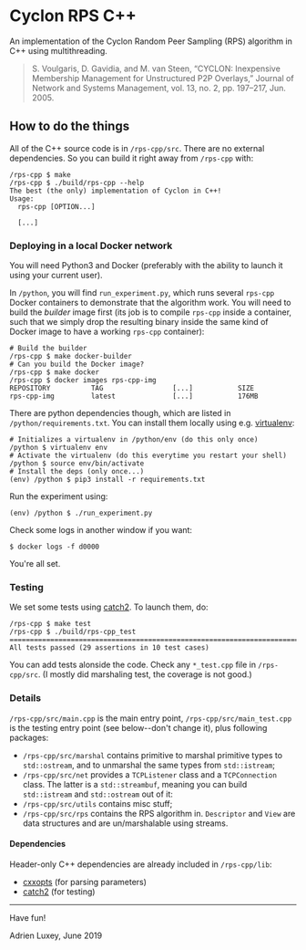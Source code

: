 # Cyclon RPS C++

An implementation of the Cyclon Random Peer Sampling (RPS) algorithm in C++ using multithreading. 

> S. Voulgaris, D. Gavidia, and M. van Steen, “CYCLON: Inexpensive Membership Management for Unstructured P2P Overlays,” Journal of Network and Systems Management, vol. 13, no. 2, pp. 197–217, Jun. 2005.


## How to do the things

All of the C++ source code is in `/rps-cpp/src`. There are no external dependencies. So you can build it right away from `/rps-cpp` with:

	/rps-cpp $ make 
	/rps-cpp $ ./build/rps-cpp --help 
	The best (the only) implementation of Cyclon in C++!
	Usage:
	  rps-cpp [OPTION...]

	  [...]

### Deploying in a local Docker network

You will need Python3 and Docker (preferably with the ability to launch it using your current user).

In `/python`, you will find `run_experiment.py`, which runs several `rps-cpp` Docker containers to demonstrate that the algorithm work. You will need to build the *builder* image first (its job is to compile `rps-cpp` inside a container, such that we simply drop the resulting binary inside the same kind of Docker image to have a working `rps-cpp` container):

	# Build the builder
	/rps-cpp $ make docker-builder 
	# Can you build the Docker image?
	/rps-cpp $ make docker 
	/rps-cpp $ docker images rps-cpp-img
	REPOSITORY          TAG                 [...]           SIZE
	rps-cpp-img         latest              [...]           176MB

There are python dependencies though, which are listed in `/python/requirements.txt`. You can install them locally using e.g. [virtualenv](https://virtualenv.pypa.io/en/stable/):

	# Initializes a virtualenv in /python/env (do this only once)
	/python $ virtualenv env
	# Activate the virtualenv (do this everytime you restart your shell)
	/python $ source env/bin/activate
	# Install the deps (only once...)
	(env) /python $ pip3 install -r requirements.txt

Run the experiment using:

	(env) /python $ ./run_experiment.py 

Check some logs in another window if you want:

	$ docker logs -f d0000

You're all set.

### Testing 

We set some tests using [catch2](https://github.com/catchorg/Catch2/). To launch them, do:

	/rps-cpp $ make test 
	/rps-cpp $ ./build/rps-cpp_test 
	===============================================================================
	All tests passed (29 assertions in 10 test cases)

You can add tests alonside the code. Check any `*_test.cpp` file in `/rps-cpp/src`. (I mostly did marshaling test, the coverage is not good.)

### Details 

`/rps-cpp/src/main.cpp` is the main entry point, `/rps-cpp/src/main_test.cpp` is the testing entry point (see below--don't change it), plus following packages:

* `/rps-cpp/src/marshal` contains primitive to marshal primitive types to `std::ostream`, and to unmarshal the same types from `std::istream`;
* `/rps-cpp/src/net` provides a `TCPListener` class and a `TCPConnection` class. The latter is a `std::streambuf`, meaning you can build `std::istream` and `std::ostream` out of it:
* `/rps-cpp/src/utils` contains misc stuff;
* `/rps-cpp/src/rps` contains the RPS algorithm in. `Descriptor` and `View` are data structures and are un/marshalable using streams.


#### Dependencies

Header-only C++ dependencies are already included in `/rps-cpp/lib`:

* [cxxopts](https://github.com/jarro2783/cxxopts) (for parsing parameters)
* [catch2](https://github.com/catchorg/Catch2/) (for testing)


---

Have fun!

Adrien Luxey, June 2019